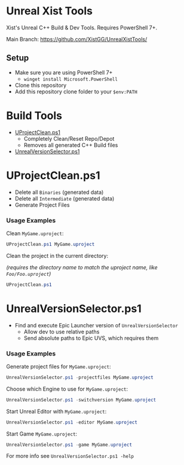 
# Unreal Xist Tools

Xist's Unreal C++ Build & Dev Tools.  Requires PowerShell 7+.

Main Branch: https://github.com/XistGG/UnrealXistTools/


## Setup

- Make sure you are using PowerShell 7+
  - `winget install Microsoft.PowerShell`
- Clone this repository
- Add this repository clone folder to your `$env:PATH`


# Build Tools

- [UProjectClean.ps1](#uprojectcleanps1)
  - Completely Clean/Reset Repo/Depot
  - Removes all generated C++ Build files
- [UnrealVersionSelector.ps1](#unrealversionselectorps1)


# UProjectClean.ps1

- Delete all `Binaries` (generated data)
- Delete all `Intermediate` (generated data)
- Generate Project Files

### Usage Examples

Clean `MyGame.uproject`:

```powershell
UProjectClean.ps1 MyGame.uproject
```

Clean the project in the current directory:

*(requires the directory name to match the uproject name, like `Foo/Foo.uproject`)*

```powershell
UProjectClean.ps1
```


# UnrealVersionSelector.ps1

- Find and execute Epic Launcher version of `UnrealVersionSelector`
  - Allow dev to use relative paths
  - Send absolute paths to Epic UVS, which requires them

### Usage Examples

Generate project files for `MyGame.uproject`:

```powershell
UnrealVersionSelector.ps1 -projectfiles MyGame.uproject
```

Choose which Engine to use for `MyGame.uproject`:

```powershell
UnrealVersionSelector.ps1 -switchversion MyGame.uproject
```

Start Unreal Editor with `MyGame.uproject`:

```powershell
UnrealVersionSelector.ps1 -editor MyGame.uproject
```

Start Game `MyGame.uproject`:

```powershell
UnrealVersionSelector.ps1 -game MyGame.uproject
```

For more info see `UnrealVersionSelector.ps1 -help`
